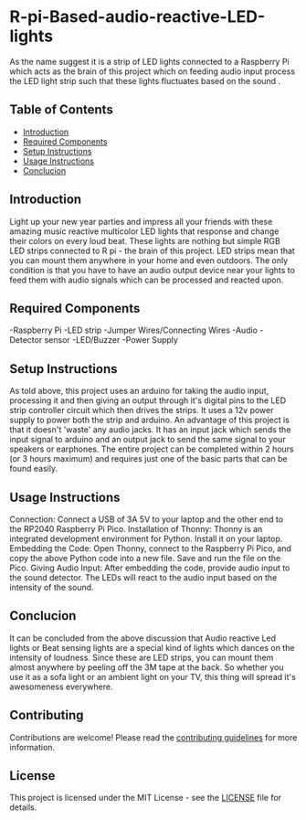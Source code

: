 # R-pi-Based-audio-reactive-LED-lights
As the name suggest it is a strip of LED lights connected to a Raspberry Pi which acts as the brain of this project which on feeding audio input process the LED light strip such that these lights  fluctuates based on the sound .

## Table of Contents
- [Introduction](#introduction)
- [Required Components](#required-components)
- [Setup Instructions](#setup-instructions)
- [Usage Instructions](#usage-instructions)
- [Conclucion](#Conclucion)

## Introduction
Light up your new year parties and impress all your friends with these amazing music reactive multicolor LED lights that response and change their colors on every loud beat. These lights are nothing but simple RGB LED strips connected to R pi - the brain of this project. LED strips mean that you can mount them anywhere in your home and even outdoors. The only condition is that you have to have an audio output device near your lights to feed them with audio signals which can be processed and reacted upon.

## Required Components
-Raspberry Pi
-LED strip
-Jumper Wires/Connecting Wires
-Audio - Detector sensor 
-LED/Buzzer
-Power Supply

## Setup Instructions
As told above, this project uses an arduino for taking the audio input, processing it and then giving an output through it's digital pins to the LED strip controller circuit which then drives the strips. It uses a 12v power supply to power both the strip and arduino. An advantage of this project is that it doesn't 'waste' any audio jacks. It has an input jack which sends the input signal to arduino and an output jack to send the same signal to your speakers or earphones. The entire project can be completed within 2 hours (or 3 hours maximum) and requires just one of the basic parts that can be found easily. 

## Usage Instructions
Connection: Connect a USB of 3A 5V to your laptop and the other end to the RP2040 Raspberry Pi Pico.
Installation of Thonny: Thonny is an integrated development environment for Python. Install it on your laptop.
Embedding the Code: Open Thonny, connect to the Raspberry Pi Pico, and copy the above Python code into a new file. Save and run the file on the Pico.
Giving Audio Input: After embedding the code, provide audio input to the sound detector. The LEDs will react to the audio input based on the intensity of the sound.

## Conclucion
It   can  be   concluded  from   the  above discussion   that Audio reactive Led lights or Beat sensing lights are a special kind of lights which dances on the intensity of loudness.
 Since these are LED strips, you can mount them almost anywhere by peeling off the 3M tape at the back. So whether you use it as a sofa light or an ambient light on your TV, this thing will spread it's awesomeness everywhere.


## Contributing
Contributions are welcome! Please read the [contributing guidelines](CONTRIBUTING.md) for more information.

## License
This project is licensed under the MIT License - see the [LICENSE](LICENSE) file for details.
